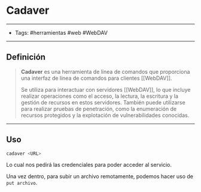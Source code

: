 # Cadaver

***

* Tags: #herramientas #web #WebDAV

***

## Definición

> **Cadaver** es una herramienta de línea de comandos que proporciona una interfaz de línea de comandos para clientes \[\[WebDAV]].
>
> Se utiliza para interactuar con servidores \[\[WebDAV]], lo que incluye realizar operaciones como el acceso, la lectura, la escritura y la gestión de recursos en estos servidores. También puede utilizarse para realizar pruebas de penetración, como la enumeración de recursos protegidos y la explotación de vulnerabilidades conocidas.

***

## Uso

```bash
cadaver <URL> 
```

Lo cual nos pedirá las credenciales para poder acceder al servicio.

Una vez dentro, para subir un archivo remotamente, podemos hacer uso de `put archivo`.
